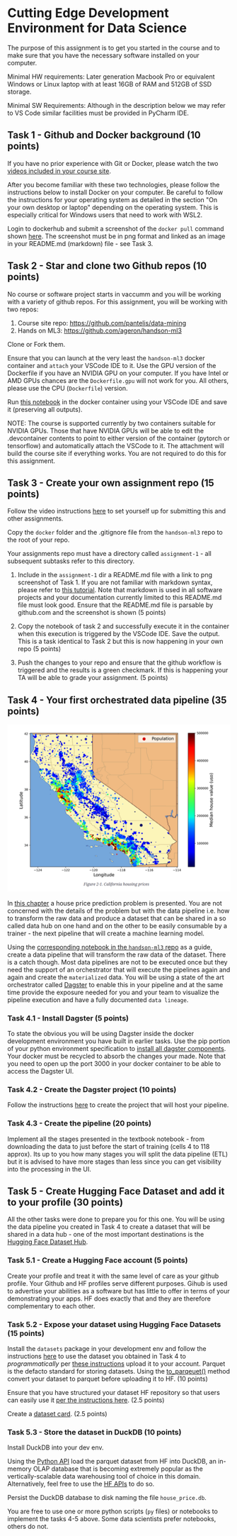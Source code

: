 # Cutting Edge Development Environment for Data Science

The purpose of this assignment is to get you started in the course and to make sure that you have the necessary software installed on your computer. 

Minimal HW requirements: Later generation Macbook Pro or equivalent Windows or Linux laptop with at least 16GB of RAM and 512GB of SSD storage. 

Minimal SW Requirements: Although in the description below we may refer to VS Code similar facilities must be provided in PyCharm IDE.  

## Task 1 - Github and Docker background (10 points)

If you have no prior experience with Git or Docker, please watch the two [videos included in your course site](https://pantelis.github.io/data-mining/aiml-common/resources/environment/index.html). 

After you become familiar with these two technologies, please follow the instructions below to install Docker on your computer. Be careful to follow the instructions for your operating system as detailed in the section "On your own desktop or laptop" depending on the operating system. This is especially critical for Windows users that need to work with WSL2. 

Login to dockerhub and submit a screenshot of the `docker pull` command shown [here](https://hub.docker.com/_/hello-world). The screenshot must be in png format and  linked as an image in your README.md (markdown) file - see Task 3.


## Task 2 - Star and clone two Github repos (10 points)

No course or software project starts in vaccumm and you will be working with a variety of github repos. For this assignment, you will be working with two repos:

1. Course site repo: https://github.com/pantelis/data-mining
2. Hands on ML3: https://github.com/ageron/handson-ml3

Clone or Fork them. 

Ensure that you can launch at the very least the `handson-ml3` docker container and `attach` your VSCode IDE to it.   Use the GPU version of the Dockerfile if you have an NVIDIA GPU on your computer. If you have Intel or AMD GPUs chances are the `Dockerfile.gpu` will not work for you. All others, please use the CPU (`Dockerfile`) version.

Run [this notebook](https://github.com/ageron/handson-ml3/blob/main/01_the_machine_learning_landscape.ipynb) in the docker container using your VSCode IDE and save it (preserving all outputs). 

NOTE: The course is supported currently by two containers suitable for NVIDIA GPUs.  Those that have  NVIDIA GPUs will be able to edit the .devcontainer contents to point to either version of the container (pytorch or tensorflow) and automatically attach the VSCode to it. The attachment will build the course site if everything works. You are not required to do this for this assignment. 


## Task 3 - Create your own assignment repo (15 points)

Follow the video instructions [here](https://pantelis.github.io/data-mining/aiml-common/resources/environment/assignment-submission.html) to set yourself up for submitting this and other assignments. 

Copy the `docker` folder and the .gitignore file from the `handson-ml3` repo to the root of your repo. 

Your assignments repo must have a directory called `assignment-1` - all subsequent subtasks refer to this directory. 

1. Include in the `assignment-1` dir a README.md file with a link to png screenshot of Task 1. If you are not familiar with markdown syntax, please refer to [this tutorial](https://www.markdowntutorial.com/). Note that markdown is used in all software projects and your documentation currently limited to this README.md file must look good. Ensure that the README.md file is parsable by github.com and the screenshot is shown (5 points)

2. Copy the notebook of task 2  and successfully execute it in the container when this execution is triggered by the VSCode IDE. Save the output. This is a task identical to Task 2 but this is now happening in your own repo (5 points)

3. Push the changes to your repo and ensure that the github workflow is triggered and the results is a green checkmark. If this is happening your TA will be able to grade your assignment. (5 points) 

## Task 4 - Your first orchestrated data pipeline (35 points)

![](images/house-prices.png)

In [this chapter](https://learning.oreilly.com/library/view/hands-on-machine-learning/9781098125967/ch02.html#idm45720251202736) a house price prediction problem is presented.  You are not concerned with the details of the problem but with the data pipeline i.e. how to transform the raw data and produce a dataset that can be shared in a so called data hub on one hand and on the other to be easily consumable by a trainer - the next pipeline that will create a machine learning model.

Using the [corresponding notebook in the `handson-ml3` repo](https://github.com/ageron/handson-ml3/blob/main/02_end_to_end_machine_learning_project.ipynb) as a guide, create a data pipeline that will transform the raw data of the dataset. There is a catch though. Most data pipelines are not to be executed once but they need the support of an orchestrator that will execute the pipelines again and again and create the `materialized` data. You will be using a state of the art orchestrator called [Dagster](https://dagster.io/) to enable this in your pipeline and at the same time provide the exposure needed for you and your team to visualize the pipeline execution and have a fully documented  `data lineage`. 

### Task 4.1 - Install Dagster (5 points)

To state the obvious you will be using Dagster inside the docker development environment you have built in earlier tasks. Use the pip portion of your python environment specification to [install all dagster components](https://docs.dagster.io/getting-started/install). Your docker must be recycled to absorb the changes your made. Note that you need to open up the port 3000 in your docker container to be able to access the Dagster UI. 

### Task 4.2 - Create the Dagster project (10 points)

Follow the instructions [here](https://docs.dagster.io/getting-started/create-new-project) to create the project that will host your pipeline. 

### Task 4.3 - Create the pipeline (20 points)

Implement all the stages presented in the textbook notebook - from downloading the data to just before the start of training (cells 4 to 118 approx). Its up to you how many stages you will split the data pipeline (ETL) but it is advised to have more stages than less since you can get visibility into the processing in the UI. 


## Task 5 - Create Hugging Face Dataset and add it to your profile (30 points)

All the other tasks were done to prepare you for this one. You will be using the data pipeline you created in Task 4 to create a dataset that will be shared in a data hub - one of the most important destinations is the [Hugging Face Dataset Hub](https://huggingface.co/datasets).  

### Task 5.1 - Create a Hugging Face account (5 points)

Create your profile and treat it with the same level of care as your github profile. Your Github and HF profiles serve different purposes. Gihub is used to advertise your abilities as a software but has little to offer in terms of your demonstrating your apps. HF does exactly that and they are therefore complementary to each other. 

### Task 5.2 - Expose your dataset using Hugging Face Datasets (15 points)

Install the `datasets`  package in your development env and follow the instructions [here](https://huggingface.co/docs/datasets/add_dataset.html) to use the dataset you obtained in Task 4 to _programmatically_ per [these instructions](https://huggingface.co/docs/datasets/upload_dataset#upload-with-python) upload it to your account. Parquet is the defacto standard for storing datasets. Using the [to_parqeuet()](https://huggingface.co/docs/datasets/v2.16.1/en/package_reference/main_classes#datasets.Dataset.to_parquet) method convert your dataset to parquet before uploading it to HF.  (10 points)

Ensure that you have structured your dataset HF repository so that users can easily use it [per the instructions here](https://huggingface.co/docs/datasets/repository_structure). (2.5 points)

Create a [dataset card](https://huggingface.co/docs/datasets/dataset_card). (2.5 points)

### Task 5.3 - Store the dataset in DuckDB (10 points)

Install DuckDB into your dev env. 

Using the [Python API](https://duckdb.org/docs/api/python/overview.html) load the parquet dataset from HF into DuckDB, an in-memory OLAP database that is becoming extremely popular as the vertically-scalable data warehousing tool of choice in this domain. Alternatively, feel free to use the [HF APIs](https://huggingface.co/docs/datasets-server/duckdb) to do so. 

Persist the DuckDB database to disk naming the file `house_price.db`.

You are free to use one or more python scripts (`py` files) or notebooks to implement the tasks 4-5 above. Some data scientists prefer notebooks, others do not. 
